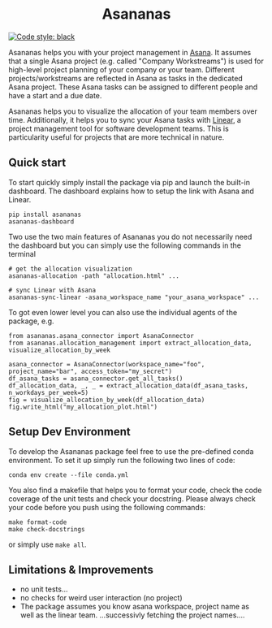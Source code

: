 <div align="center">

# Asananas

</div>

[![Code style: black](https://img.shields.io/badge/code%20style-black-000000.svg)](https://github.com/psf/black)


Asananas helps you with your project management in [Asana](http://asana.com/). It assumes that a single Asana project (e.g. called "Company Workstreams") is used for high-level project planning of your company or your team. Different projects/workstreams are reflected in Asana as tasks in the dedicated Asana project. These Asana tasks can be assigned to different people and have a start and a due date.
  
Asananas helps you to visualize the allocation of your team members over time. Additionally, it helps you to sync your Asana tasks with [Linear](http://linear.app/), a project management tool for software development teams. This is particularity useful for projects that are more technical in nature.

## Quick start
 
To start quickly simply install the package via pip and launch the built-in dashboard. The dashboard explains how to setup the link with Asana and Linear.
```
pip install asananas
asananas-dashboard
```

Two use the two main features of Asananas you do not necessarily need the dashboard but you can simply use the following commands in the terminal
```
# get the allocation visualization
asananas-allocation -path "allocation.html" ...

# sync Linear with Asana
asananas-sync-linear -asana_workspace_name "your_asana_workspace" ...
```

To got even lower level you can also use the individual agents of the package, e.g.
```
from asananas.asana_connector import AsanaConnector
from asananas.allocation_management import extract_allocation_data, visualize_allocation_by_week
    
asana_connector = AsanaConnector(workspace_name="foo", project_name="bar", access_token="my_secret")
df_asana_tasks = asana_connector.get_all_tasks()
df_allocation_data, _, _ = extract_allocation_data(df_asana_tasks, n_workdays_per_week=5)
fig = visualize_allocation_by_week(df_allocation_data)
fig.write_html("my_allocation_plot.html")
```

## Setup Dev Environment

To develop the Asananas package feel free to use the pre-defined conda environment. To set it up simply run the following two lines of code:

```
conda env create --file conda.yml
```

You also find a makefile that helps you to format your code, check the code coverage of the unit tests and check your docstring. Please always check your code before you push using the following commands:

```
make format-code
make check-docstrings
```

or simply use `make all`.


## Limitations & Improvements

- no unit tests... 
- no checks for weird user interaction (no project)
- The package assumes you know asana workspace, project name as well as the linear team. ...successivly fetching the project names....
